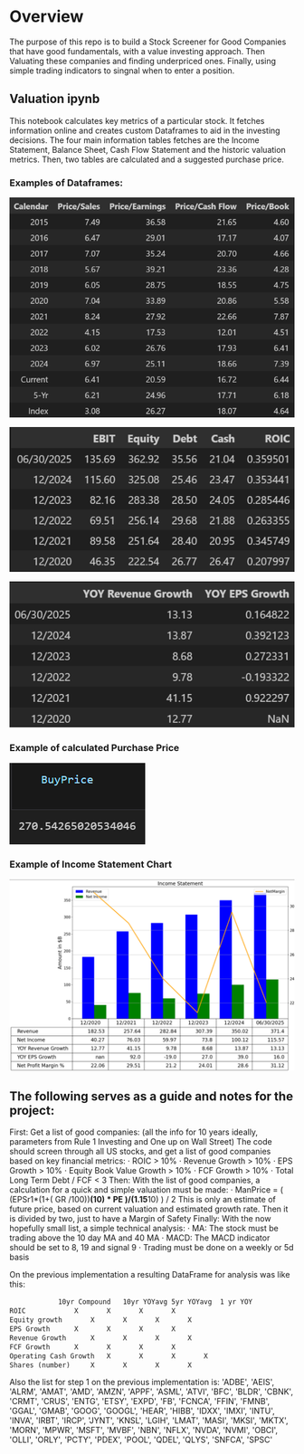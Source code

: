 # Overview
The purpose of this repo is to build a Stock Screener for Good Companies that have good fundamentals, with a value investing approach. Then Valuating these companies and finding underpriced ones. Finally, using simple trading indicators to singnal when to enter a position. 

## Valuation ipynb
This notebook calculates key metrics of a particular stock. It fetches information online and creates custom Dataframes to aid in the investing decisions. The four main information tables fetches are the Income Statement, Balance Sheet, Cash Flow Statement and the historic valuation metrics.
Then, two tables are calculated and a suggested purchase price. 

### Examples of Dataframes:
![Example of online fetched Dataframe](https://github.com/GalindoD/CustomStockScreener/blob/7228543598ada60c7fa7abbe0f5c68ce22148e8b/Fetched%20DF2.png)

![Example of calculated Dataframe](https://github.com/GalindoD/CustomStockScreener/blob/7228543598ada60c7fa7abbe0f5c68ce22148e8b/ROIC%20DF.png)

![Example of another calculated Dataframe](https://github.com/GalindoD/CustomStockScreener/blob/7228543598ada60c7fa7abbe0f5c68ce22148e8b/GrowthDF.png)

### Example of calculated Purchase Price
![Example of Output Suggeted Buy Price](https://github.com/GalindoD/CustomStockScreener/blob/7228543598ada60c7fa7abbe0f5c68ce22148e8b/BuyPrice.png)

### Example of Income Statement Chart
![Example of Output Chart for the Income Statement information](https://github.com/GalindoD/CustomStockScreener/blob/b09e42b9a6cef7efd2f452f0ef64caa3af05f477/Income%20St%20Chart.png)

## The following serves as a guide and notes for the project:
First: Get a list of good companies: (all the info for 10 years ideally, parameters from Rule 1 Investing and One up on Wall Street)
The code should screen through all US stocks, and get a list of good companies based on key financial metrics:
· ROIC > 10%
· Revenue Growth > 10%
· EPS Growth > 10%
· Equity Book Value Growth > 10%
· FCF Growth > 10%
· Total Long Term Debt / FCF < 3
Then: With the list of good companies, a calculation for a quick and simple valuation must be made:
· ManPrice = (  (EPSr1*(1+(  GR  /100))**(10) *  PE      )/(1.15**10) ) / 2
This is only an estimate of future price, based on current valuation and estimated growth rate. Then it is divided by two, just to have a Margin of Safety
Finally: With the now hopefully small list, a simple technical analysis:
· MA: The stock must be trading above the 10 day MA and 40 MA
· MACD: The MACD indicator should be set to 8, 19 and signal 9
· Trading must be done on a weekly or 5d basis

On the previous implementation a resulting DataFrame for analysis was like this:
```
			10yr Compound	10yr YOYavg	5yr YOYavg	1 yr YOY
ROIC 			X		X		X		X
Equity growth		X		X		X		X
EPS Growth 		X		X		X		X
Revenue Growth		X		X		X		X
FCF Growth		X		X		X		X
Operating Cash Growth	X		X		X		X
Shares (number)		X		X		X		X
```

Also the list for step 1 on the previous implementation is:
'ADBE',
 'AEIS',
 'ALRM',
 'AMAT',
 'AMD',
 'AMZN',
 'APPF',
 'ASML',
 'ATVI',
 'BFC',
 'BLDR',
 'CBNK',
 'CRMT',
 'CRUS',
 'ENTG',
 'ETSY',
 'EXPD',
 'FB',
 'FCNCA',
 'FFIN',
 'FMNB',
 'GGAL',
 'GMAB',
 'GOOG',
 'GOOGL',
 'HEAR',
 'HIBB',
 'IDXX',
 'IMXI',
 'INTU',
 'INVA',
 'IRBT',
 'IRCP',
 'JYNT',
 'KNSL',
 'LGIH',
 'LMAT',
 'MASI',
 'MKSI',
 'MKTX',
 'MORN',
 'MPWR',
 'MSFT',
 'MVBF',
 'NBN',
 'NFLX',
 'NVDA',
 'NVMI',
 'OBCI',
 'OLLI',
 'ORLY',
 'PCTY',
 'PDEX',
 'POOL',
 'QDEL',
 'QLYS',
 'SNFCA',
 'SPSC'
